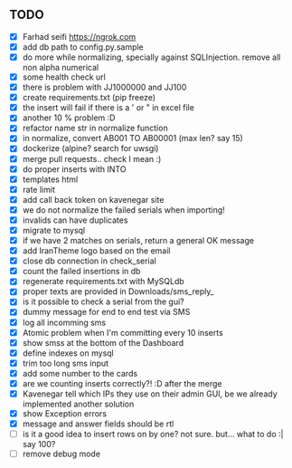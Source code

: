 ## TODO
- [x]  Farhad seifi https://ngrok.com
- [x]  add db path to config.py.sample
- [x]  do more while normalizing, specially against SQLInjection. remove all non alpha numerical
- [x]  some health check url
- [x]  there is problem with JJ1000000 and JJ100
- [x]  create requirements.txt (pip freeze)
- [x]  the insert will fail if there is a ' or " in excel file
- [x]  another 10 % problem :D
- [x]  refactor name str in normalize function
- [x]  in normalize, convert AB001 TO AB00001 (max len? say 15)
- [x]  dockerize (alpine? search for uwsgi)
- [x]  merge pull requests.. check I mean :)
- [x]  do proper inserts with INTO
- [x]  templates html
- [x]  rate limit
- [x]  add call back token on kavenegar site
- [x]  we do not normalize the failed serials when importing!
- [x]  invalids can have duplicates
- [x]  migrate to mysql
- [x]  if we have 2 matches on serials, return a general OK message
- [x]  add IranTheme logo based on the email
- [x]  close db connection in check_serial
- [x]  count the failed insertions in db
- [x]  regenerate requirements.txt with MySQLdb
- [x]  proper texts are provided in Downloads/sms_reply_
- [x]  is it possible to check a serial from the gui?
- [x]  dummy message for end to end test via SMS
- [x]  log all incomming sms
- [x]  Atomic problem when I'm committing every 10 inserts
- [x]  show smss at the bottom of the Dashboard
- [x]  define indexes on mysql
- [x]  trim too long sms input
- [x]  add some number to the cards
- [x]  are we counting inserts correctly?! :D after the merge
- [x]  Kavenegar tell which IPs they use on their admin GUI, be we already implemented another solution
- [x]  show Exception errors
- [x]  message and answer fields should be rtl
- [ ]  is it a good idea to insert rows on by one? not sure. but... what to do :| say 100?
- [ ]  remove debug mode